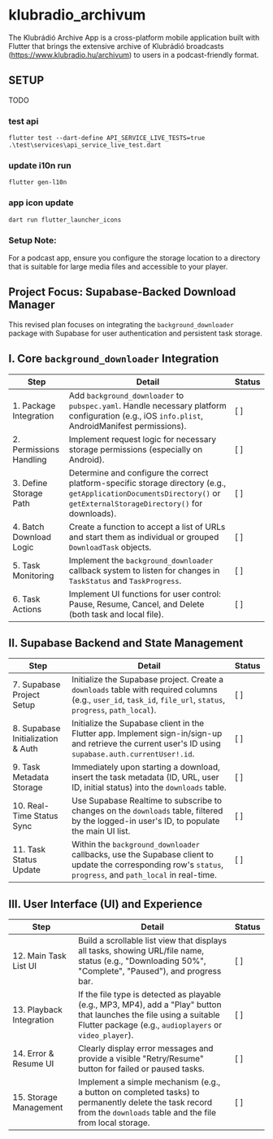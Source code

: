 # klubradio_archivum

The Klubrádió Archive App is a cross-platform mobile application built with Flutter that brings the extensive archive of Klubrádió broadcasts (https://www.klubradio.hu/archivum) to users in a podcast-friendly format.

## SETUP

TODO

### test api

`flutter test --dart-define API_SERVICE_LIVE_TESTS=true .\test\services\api_service_live_test.dart`

### update i10n run

`flutter gen-l10n`

### app icon update

`dart run flutter_launcher_icons`


### Setup Note:
For a podcast app, ensure you configure the storage location to a directory
that is suitable for large media files and accessible to your player.

## Project Focus: Supabase-Backed Download Manager

This revised plan focuses on integrating the `background_downloader` package with Supabase for user authentication and persistent task storage.

## I. Core `background_downloader` Integration

| Step                    | Detail                                                                                                                                                                 | Status |
|-------------------------|------------------------------------------------------------------------------------------------------------------------------------------------------------------------|--------|
| 1. Package Integration  | Add `background_downloader` to `pubspec.yaml`. Handle necessary platform configuration (e.g., iOS `info.plist`, AndroidManifest permissions).                          | [ ]    |
| 2. Permissions Handling | Implement request logic for necessary storage permissions (especially on Android).                                                                                     | [ ]    |
| 3. Define Storage Path  | Determine and configure the correct platform-specific storage directory (e.g., `getApplicationDocumentsDirectory()` or `getExternalStorageDirectory()` for downloads). | [ ]    |
| 4. Batch Download Logic | Create a function to accept a list of URLs and start them as individual or grouped `DownloadTask` objects.                                                             | [ ]    |
| 5. Task Monitoring      | Implement the `background_downloader` callback system to listen for changes in `TaskStatus` and `TaskProgress`.                                                        | [ ]    |
| 6. Task Actions         | Implement UI functions for user control: Pause, Resume, Cancel, and Delete (both task and local file).                                                                 | [ ]    |

## II. Supabase Backend and State Management

| Step                              | Detail                                                                                                                                                          | Status |
|-----------------------------------|-----------------------------------------------------------------------------------------------------------------------------------------------------------------|--------|
| 7. Supabase Project Setup         | Initialize the Supabase project. Create a `downloads` table with required columns (e.g., `user_id`, `task_id`, `file_url`, `status`, `progress`, `path_local`). | [ ]    |
| 8. Supabase Initialization & Auth | Initialize the Supabase client in the Flutter app. Implement sign-in/sign-up and retrieve the current user's ID using `supabase.auth.currentUser!.id`.          | [ ]    |
| 9. Task Metadata Storage          | Immediately upon starting a download, insert the task metadata (ID, URL, user ID, initial status) into the `downloads` table.                                   | [ ]    |
| 10. Real-Time Status Sync         | Use Supabase Realtime to subscribe to changes on the `downloads` table, filtered by the logged-in user's ID, to populate the main UI list.                      | [ ]    |
| 11. Task Status Update            | Within the `background_downloader` callbacks, use the Supabase client to update the corresponding row's `status`, `progress`, and `path_local` in real-time.    | [ ]    |

## III. User Interface (UI) and Experience

| Step                     | Detail                                                                                                                                                                           | Status |
|--------------------------|----------------------------------------------------------------------------------------------------------------------------------------------------------------------------------|--------|
| 12. Main Task List UI    | Build a scrollable list view that displays all tasks, showing URL/file name, status (e.g., "Downloading 50%", "Complete", "Paused"), and progress bar.                           | [ ]    |
| 13. Playback Integration | If the file type is detected as playable (e.g., MP3, MP4), add a "Play" button that launches the file using a suitable Flutter package (e.g., `audioplayers` or `video_player`). | [ ]    |
| 14. Error & Resume UI    | Clearly display error messages and provide a visible "Retry/Resume" button for failed or paused tasks.                                                                           | [ ]    |
| 15. Storage Management   | Implement a simple mechanism (e.g., a button on completed tasks) to permanently delete the task record from the `downloads` table and the file from local storage.               | [ ]    |

